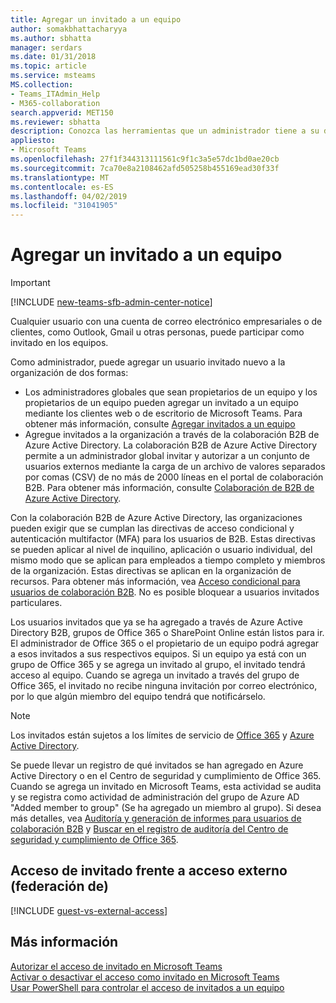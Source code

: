 ```yaml
---
title: Agregar un invitado a un equipo
author: somakbhattacharyya
ms.author: sbhatta
manager: serdars
ms.date: 01/31/2018
ms.topic: article
ms.service: msteams
MS.collection:
- Teams_ITAdmin_Help
- M365-collaboration
search.appverid: MET150
ms.reviewer: sbhatta
description: Conozca las herramientas que un administrador tiene a su disposición para agregar usuarios invitados nuevos a una organización, incluidos los clientes web y de escritorio de Microsoft Teams y el portal de colaboración B2B de Azure Active Directory.
appliesto:
- Microsoft Teams
ms.openlocfilehash: 27f1f344313111561c9f1c3a5e57dc1bd0ae20cb
ms.sourcegitcommit: 7ca70e8a2108462afd505258b455169ead30f33f
ms.translationtype: MT
ms.contentlocale: es-ES
ms.lasthandoff: 04/02/2019
ms.locfileid: "31041905"
---
```

<a name="add-a-guest-to-a-team"></a>Agregar un invitado a un equipo
=====================
> [!IMPORTANT]
> [!INCLUDE [new-teams-sfb-admin-center-notice](includes/new-teams-sfb-admin-center-notice.md)]

Cualquier usuario con una cuenta de correo electrónico empresariales o de clientes, como Outlook, Gmail u otras personas, puede participar como invitado en los equipos.

Como administrador, puede agregar un usuario invitado nuevo a la organización de dos formas: 
- Los administradores globales que sean propietarios de un equipo y los propietarios de un equipo pueden agregar un invitado a un equipo mediante los clientes web o de escritorio de Microsoft Teams. Para obtener más información, consulte [Agregar invitados a un equipo](https://support.office.com/article/add-guests-to-a-team-fccb4fa6-f864-4508-bdde-256e7384a14f)
- Agregue invitados a la organización a través de la colaboración B2B de Azure Active Directory. La colaboración B2B de Azure Active Directory permite a un administrador global invitar y autorizar a un conjunto de usuarios externos mediante la carga de un archivo de valores separados por comas (CSV) de no más de 2000 líneas en el portal de colaboración B2B. Para obtener más información, consulte [Colaboración de B2B de Azure Active Directory](https://go.microsoft.com/fwlink/p/?linkid=826383).

Con la colaboración B2B de Azure Active Directory, las organizaciones pueden exigir que se cumplan las directivas de acceso condicional y autenticación multifactor (MFA) para los usuarios de B2B. Estas directivas se pueden aplicar al nivel de inquilino, aplicación o usuario individual, del mismo modo que se aplican para empleados a tiempo completo y miembros de la organización. Estas directivas se aplican en la organización de recursos. Para obtener más información, vea [Acceso condicional para usuarios de colaboración B2B](https://go.microsoft.com/fwlink/?linkid=857454). No es posible bloquear a usuarios invitados particulares.

Los usuarios invitados que ya se ha agregado a través de Azure Active Directory B2B, grupos de Office 365 o SharePoint Online están listos para ir. El administrador de Office 365 o el propietario de un equipo podrá agregar a esos invitados a sus respectivos equipos. Si un equipo ya está con un grupo de Office 365 y se agrega un invitado al grupo, el invitado tendrá acceso al equipo. Cuando se agrega un invitado a través del grupo de Office 365, el invitado no recibe ninguna invitación por correo electrónico, por lo que algún miembro del equipo tendrá que notificárselo.

> [!NOTE]
> Los invitados están sujetos a los límites de servicio de [Office 365](https://go.microsoft.com/fwlink/p/?linkid=282347) y [Azure Active Directory](https://go.microsoft.com/fwlink/p/?linkid=853019).

Se puede llevar un registro de qué invitados se han agregado en Azure Active Directory o en el Centro de seguridad y cumplimiento de Office 365. Cuando se agrega un invitado en Microsoft Teams, esta actividad se audita y se registra como actividad de administración del grupo de Azure AD "Added member to group" (Se ha agregado un miembro al grupo). Si desea más detalles, vea [Auditoría y generación de informes para usuarios de colaboración B2B](https://go.microsoft.com/fwlink/p/?linkid=858884) y [Buscar en el registro de auditoría del Centro de seguridad y cumplimiento de Office 365](https://support.office.com/article/Search-the-audit-log-in-the-Office-365-Security--Compliance-Center-0d4d0f35-390b-4518-800e-0c7ec95e946c).

## <a name="guest-access-vs-external-access-federation"></a>Acceso de invitado frente a acceso externo (federación de)

[!INCLUDE [guest-vs-external-access](includes/guest-vs-external-access.md)]

## <a name="more-information"></a>Más información

[Autorizar el acceso de invitado en Microsoft Teams](teams-dependencies.md)</br>
[Activar o desactivar el acceso como invitado en Microsoft Teams](set-up-guests.md)</br>
[Usar PowerShell para controlar el acceso de invitados a un equipo](guest-access-powershell.md)
